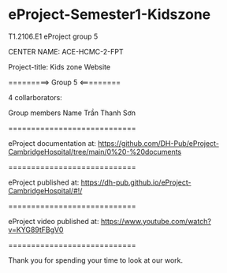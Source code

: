 # eProject-Semester1-Kidszone

T1.2106.E1 eProject group 5

CENTER NAME: ACE-HCMC-2-FPT

Project-title: Kids zone Website

=========> Group 5 <=========

4 collarborators:

Group members      Name
                   Trần Thanh Sơn
                          
============================

eProject documentation at: https://github.com/DH-Pub/eProject-CambridgeHospital/tree/main/0%20-%20documents

============================

eProject published at: https://dh-pub.github.io/eProject-CambridgeHospital/#!/

============================

eProject video published at: https://www.youtube.com/watch?v=KYG89tFBgV0

============================

Thank you for spending your time to look at our work.
